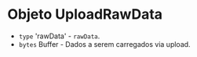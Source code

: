 # Objeto UploadRawData

* `type` 'rawData' - `rawData`.
* `bytes` Buffer - Dados a serem carregados via upload.

